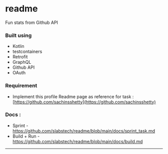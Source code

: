 # readme
Fun stats from Github API

### Built using 
* Kotlin
* testcontainers
* Retrofit
* GraphQL
* Github API
* OAuth

### Requirement
* Implement this profile Readme page as reference for task : [https://github.com/sachinsshetty](https://github.com/sachinsshetty)

### Docs :
* Sprint - https://github.com/slabstech/readme/blob/main/docs/sprint_task.md
* Build + Run - https://github.com/slabstech/readme/blob/main/docs/build.md

---
